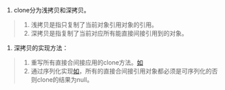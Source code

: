 1. clone分为浅拷贝和深拷贝。    
  >1. 浅拷贝是指只复制了当前对象引用对象的引用。   
  >2. 深拷贝是指复制了当前对应所有能直接间接引用到的对象。 
  
1. 深拷贝的实现方法：     
  >1. 重写所有直接合间接应用的clone方法。[如](https://blog.csdn.net/zhangjg_blog/article/details/18369201)
  >2. 通过序列化实现[如](https://blog.csdn.net/caoxiaohong1005/article/details/78704890)，所有的直接合间接引用对象都必须是可序列化的否则clone的结果为null。

